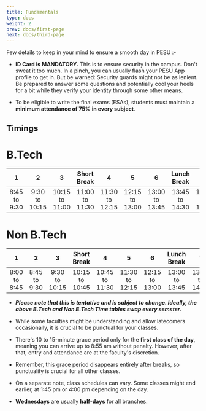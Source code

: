 ```yaml
---
title: Fundamentals
type: docs
weight: 2
prev: docs/first-page
next: docs/third-page
---
```


Few details to keep in your mind to ensure a smooth day in PESU :-

- **ID Card is MANDATORY.** This is to ensure security in the campus. Don't sweat it too much. In a pinch, you can usually flash your PESU App profile to get in. But be warned: Security guards might not be as lenient. Be prepared to answer some questions and potentially cool your heels for a bit while they verify your identity through some other means. 

- To be eligible to write the final exams (ESAs), students must maintain a **minimum attendance of 75% in every subject**.

## Timings 

# B.Tech
|    **1**    |     **2**    |     **3**     |   **Short Break**   |     **4**     |     **5**     |     **6**     | **Lunch Break** |     **7**     |     **8**     |     **9**     |
|:-----------:|:------------:|:-------------:|:-------------:|:-------------:|:-------------:|:-------------:|:---------------:|:-------------:|:-------------:|:-------------:|
| 8:45 to 9:30 | 9:30 to 10:15 | 10:15 to 11:00 | 11:00 to 11:30 | 11:30 to 12:15 | 12:15 to 13:00 | 13:00 to 13:45 |  13:45 to 14:30  | 14:30 to 15:15 | 15:15 to 16:00 | 16:00 to 16:45 |

# Non B.Tech
|    **1**    |     **2**    |     **3**     |   **Short Break**   |     **4**     |     **5**     |     **6**     | **Lunch Break** |     **7**     |     **8**     |     **9**     |
|:-----------:|:------------:|:-------------:|:-------------:|:-------------:|:-------------:|:-------------:|:---------------:|:-------------:|:-------------:|:-------------:|
| 8:00 to 8:45 | 8:45 to 9:30 | 9:30 to 10:15 | 10:15 to 10:45 | 10:45 to 11:30 | 11:30 to 12:15 | 12:15 to 13:00 |  13:00 to 13:45  | 13:45 to 14:30 | 14:30 to 15:15 | 15:15 to 16:00 |

- ***Please note that this is tentative and is subject to change. Ideally, the above B.Tech and Non B.Tech Time tables swap every semster.***

- While some faculties might be understanding and allow latecomers occasionally, it is crucial to be punctual for your classes. 

- There's 10 to 15-minute grace period only for the **first class of the day**, meaning you can arrive up to 8:55 am without penalty. However, after that, entry and attendance are at the faculty's discretion.

- Remember, this grace period disappears entirely after breaks, so punctuality is crucial for all other classes.

- On a separate note, class schedules can vary. Some classes might end earlier, at 1:45 pm or 4:00 pm depending on the day.

- **Wednesdays** are usually **half-days** for all branches.
